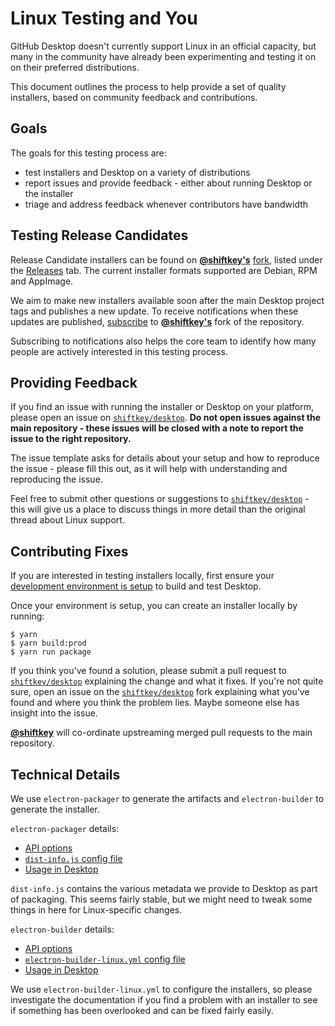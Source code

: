# Linux Testing and You

GitHub Desktop doesn't currently support Linux in an official capacity, but many in the community have already been experimenting and testing it on on their preferred distributions.

This document outlines the process to help provide a set of quality installers, based on community feedback and contributions.

## Goals

The goals for this testing process are:

* test installers and Desktop on a variety of distributions
* report issues and provide feedback - either about running Desktop or the installer
* triage and address feedback whenever contributors have bandwidth

## Testing Release Candidates

Release Candidate installers can be found on [**@shiftkey's**](https://github.com/shiftkey) [fork](https://github.com/shiftkey/desktop), listed under the [Releases](https://github.com/shiftkey/desktop/releases) tab. The current installer formats supported are Debian, RPM and AppImage.

We aim to make new installers available soon after the main Desktop project tags and publishes a new update. To receive notifications when these updates are published, [subscribe](https://github.com/shiftkey/desktop/subscription) to [**@shiftkey's**](https://github.com/shiftkey) fork of the repository.

Subscribing to notifications also helps the core team to identify how many people are actively interested in this testing process.

## Providing Feedback

If you find an issue with running the installer or Desktop on your platform, please open an issue on [`shiftkey/desktop`](https://github.com/shiftkey/desktop). **Do not open issues against the main repository - these issues will be closed with a note to report the issue to the right repository.**

The issue template asks for details about your setup and how to reproduce the issue - please fill this out, as it will help with understanding and reproducing the issue.

Feel free to submit other questions or suggestions to [`shiftkey/desktop`](https://github.com/shiftkey/desktop) - this will give us a place to discuss things in more detail than the original thread about Linux support.

## Contributing Fixes

If you are interested in testing installers locally, first ensure your [development environment is setup](https://github.com/desktop/desktop/blob/master/docs/contributing/setup.md) to build and test Desktop.

Once your environment is setup, you can create an installer locally by running:

```shellsession
$ yarn
$ yarn build:prod
$ yarn run package
```

If you think you've found a solution, please submit a pull request to [`shiftkey/desktop`](https://github.com/shiftkey/desktop) explaining the change and what it fixes. If you're not quite sure, open an issue on the [`shiftkey/desktop`](https://github.com/shiftkey/desktop) fork explaining what you've found and where you think the problem lies. Maybe someone else has insight into the issue.

[**@shiftkey**](https://github.com/shiftkey) will co-ordinate upstreaming merged pull requests to the main repository.

## Technical Details

We use `electron-packager` to generate the artifacts and `electron-builder` to generate the installer.

`electron-packager` details:

* [API options](https://github.com/electron-userland/electron-packager/blob/master/docs/api.md#options)
* [`dist-info.js` config file](https://github.com/desktop/desktop/blob/master/script/dist-info.js)
* [Usage in Desktop](https://github.com/desktop/desktop/blob/master/script/build.ts#L98-L151)

`dist-info.js` contains the various metadata we provide to Desktop as part of packaging. This seems fairly stable, but we might need to tweak some things in here for Linux-specific changes.

`electron-builder` details:

* [API options](https://www.electron.build/configuration/linux)
* [`electron-builder-linux.yml` config file](https://github.com/desktop/desktop/blob/master/script/electron-builder-linux.yml)
* [Usage in Desktop](https://github.com/desktop/desktop/blob/master/script/package.ts#L124-L145)

We use `electron-builder-linux.yml` to configure the installers, so please investigate the documentation if you find a problem with an installer to see if something has been overlooked and can be fixed fairly easily.
